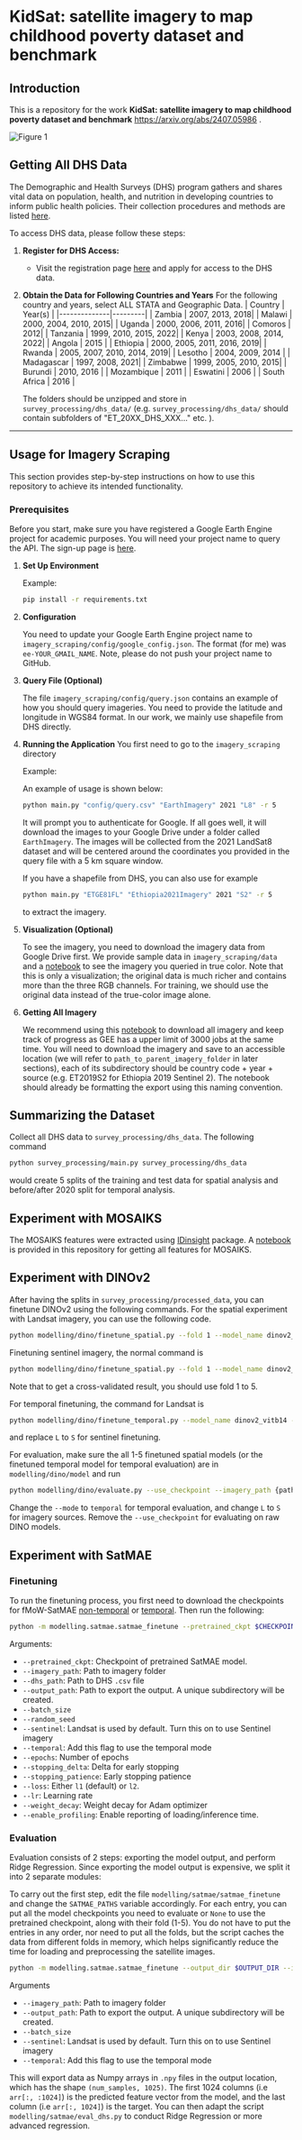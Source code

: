 # KidSat: satellite imagery to map childhood poverty dataset and benchmark

## Introduction

This is a repository for the work **KidSat: satellite imagery to map childhood poverty dataset and benchmark** https://arxiv.org/abs/2407.05986 .

![Figure 1](https://i.imgur.com/xLbiFwq.png)


## Getting All DHS Data

The Demographic and Health Surveys (DHS) program gathers and shares vital data on population, health, and nutrition in developing countries to inform public health policies. Their collection procedures and methods are listed [here](https://dhsprogram.com/data/data-collection.cfm).

To access DHS data, please follow these steps:

1. **Register for DHS Access:**
   - Visit the registration page [here](https://dhsprogram.com/data/new-user-registration.cfm) and apply for access to the DHS data.


2. **Obtain the Data for Following Countries and Years**
    For the following country and years, select ALL STATA and Geographic Data.
    | Country      | Year(s) |
    |--------------|---------|
    | Zambia       | 2007, 2013, 2018|
    | Malawi       | 2000, 2004, 2010, 2015|
    | Uganda       | 2000, 2006, 2011, 2016|
    | Comoros      | 2012|
    | Tanzania     | 1999, 2010, 2015, 2022|
    | Kenya        | 2003, 2008, 2014, 2022|
    | Angola       | 2015    |
    | Ethiopia     | 2000, 2005, 2011, 2016, 2019|
    | Rwanda       | 2005, 2007, 2010, 2014, 2019|
    | Lesotho      | 2004, 2009, 2014    |
    | Madagascar   | 1997, 2008, 2021|
    | Zimbabwe     | 1999, 2005, 2010, 2015|
    | Burundi      | 2010, 2016    |
    | Mozambique   | 2011    |
    | Eswatini     | 2006    |
    | South Africa | 2016    |

    The folders should be unzipped and store in `survey_processing/dhs_data/` (e.g. `survey_processing/dhs_data/` should contain subfolders of "ET_20XX_DHS_XXX..." etc. ).
---

## Usage for Imagery Scraping

This section provides step-by-step instructions on how to use this repository to achieve its intended functionality.

### Prerequisites

Before you start, make sure you have registered a Google Earth Engine project for academic purposes. You will need your project name to query the API. The sign-up page is [here](https://signup.earthengine.google.com).


1. **Set Up Environment**

    Example:

    ```bash
    pip install -r requirements.txt
    ```

2. **Configuration**

    You need to update your Google Earth Engine project name to `imagery_scraping/config/google_config.json`. The format (for me) was `ee-YOUR_GMAIL_NAME`. Note, please do not push your project name to GitHub.

3. **Query File (Optional)**

    The file `imagery_scraping/config/query.json` contains an example of how you should query imageries. You need to provide the latitude and longitude in WGS84 format. In our work, we mainly use shapefile from DHS directly.

4. **Running the Application**
    You first need to go to the `imagery_scraping` directory

    Example:


    An example of usage is shown below:

    ```bash
    python main.py "config/query.csv" "EarthImagery" 2021 "L8" -r 5
    ```

    It will prompt you to authenticate for Google. If all goes well, it will download the images to your Google Drive under a folder called `EarthImagery`. The images will be collected from the 2021 LandSat8 dataset and will be centered around the coordinates you provided in the query file with a 5 km square window.

    If you have a shapefile from DHS, you can also use for example

    ```bash
    python main.py "ETGE81FL" "Ethiopia2021Imagery" 2021 "S2" -r 5
    ```
    
    to extract the imagery.

5. **Visualization (Optional)**

    To see the imagery, you need to download the imagery data from Google Drive first. We provide sample data in `imagery_scraping/data` and a [notebook](imagery_scraping/visualization.ipynb) to see the imagery you queried in true color. Note that this is only a visualization; the original data is much richer and contains more than the three RGB channels. For training, we should use the original data instead of the true-color image alone.

6. **Getting All Imagery**

    We recommend using this [notebook](imagery_scraping/get_imagery.ipynb) to download all imagery and keep track of progress as GEE has a upper limit of 3000 jobs at the same time. You will need to download the imagery and save to an accessible location (we will refer to `path_to_parent_imagery_folder` in later sections), each of its subdirectory should be country code + year + source (e.g. ET2019S2 for Ethiopia 2019 Sentinel 2). The notebook should already be formatting the export using this naming convention.


## Summarizing the Dataset

Collect all DHS data to `survey_processing/dhs_data`. The following command

```bash
python survey_processing/main.py survey_processing/dhs_data
```

would create 5 splits of the training and test data for spatial analysis and before/after 2020 split for temporal analysis.

## Experiment with MOSAIKS

The MOSAIKS features were extracted using [IDinsight](https://github.com/IDinsight/mosaiks#mosaiks-satellite-imagery-featurization) package. A [notebook](modelling/mosaiks/main.ipynb) is provided in this repository for getting all features for MOSAIKS.

## Experiment with DINOv2

After having the splits in `survey_processing/processed_data`, you can finetune DINOv2 using the following commands. For the spatial experiment with Landsat imagery, you can use the following code.


```bash
python modelling/dino/finetune_spatial.py --fold 1 --model_name dinov2_vitb14 --imagery_path {path_to_parent_imagery_folder} --batch_size 8 --imagery_source L --num_epochs 20
```

Finetuning sentinel imagery, the normal command is 

```bash
python modelling/dino/finetune_spatial.py --fold 1 --model_name dinov2_vitb14 --imagery_path {path_to_parent_imagery_folder} --batch_size 1 --imagery_source S --num_epochs 10
```

Note that to get a cross-validated result, you should use fold 1 to 5.

For temporal finetuning, the command for Landsat is 

```bash
python modelling/dino/finetune_temporal.py --model_name dinov2_vitb14 --imagery_path {path_to_parent_imagery_folder} --batch_size 8 --imagery_source L
```

and replace `L` to `S` for sentinel finetuning.

For evaluation, make sure the all 1-5 finetuned spatial models  (or the finetuned temporal model for temporal evaluation) are in `modelling/dino/model` and run 

```bash
python modelling/dino/evaluate.py --use_checkpoint --imagery_path {path_to_parent_imagery_folder} --imagery_source L --mode spatial
```

Change the `--mode` to `temporal` for temporal evaluation, and change `L` to `S` for imagery sources.
Remove the `--use_checkpoint` for evaluating on raw DINO models.

## Experiment with SatMAE
### Finetuning
To run the finetuning process, you first need to download the checkpoints for fMoW-SatMAE [non-temporal](https://zenodo.org/record/7369797/files/fmow_pretrain.pth) or [temporal](https://zenodo.org/record/7369797/files/pretrain_fmow_temporal.pth). Then run the following:

```sh
python -m modelling.satmae.satmae_finetune --pretrained_ckpt $CHECKPOINT_PATH --dhs_path ./survey_processing/processed_data/train_fold_1.csv --output_dir $OUTPUT_DIR --imagery_path $IMAGERY_PATH
```
Arguments:
- `--pretrained_ckpt`: Checkpoint of pretrained SatMAE model.
- `--imagery_path`: Path to imagery folder
- `--dhs_path`: Path to DHS `.csv` file
- `--output_path`: Path to export the output. A unique subdirectory will be created.
- `--batch_size`
- `--random_seed`
- `--sentinel`: Landsat is used by default. Turn this on to use Sentinel imagery
- `--temporal`: Add this flag to use the temporal mode
- `--epochs`: Number of epochs
- `--stopping_delta`: Delta for early stopping
- `--stopping_patience`: Early stopping patience
- `--loss`: Either `l1` (default) or `l2`.
- `--lr`: Learning rate
- `--weight_decay`: Weight decay for Adam optimizer
- `--enable_profiling`: Enable reporting of loading/inference time.


### Evaluation
Evaluation consists of 2 steps: exporting the model output, and perform Ridge Regression. Since exporting the model output is expensive, we split it into 2 separate modules:

To carry out the first step, edit the file `modelling/satmae/satmae_finetune` and change the `SATMAE_PATHS` variable accordingly. For each entry, you can put all the model checkpoints you need to evaluate or `None` to use the pretrained checkpoint, along with their fold (1-5). You do not have to put the entries in any order, nor need to put all the folds, but the script caches the data from different folds in memory, which helps significantly reduce the time for loading and preprocessing the satellite images.
```sh
python -m modelling.satmae.satmae_finetune --output_dir $OUTPUT_DIR --imagery_path $IMAGERY_PATH
```
Arguments
- `--imagery_path`: Path to imagery folder
- `--output_path`: Path to export the output. A unique subdirectory will be created.
- `--batch_size`
- `--sentinel`: Landsat is used by default. Turn this on to use Sentinel imagery
- `--temporal`: Add this flag to use the temporal mode

This will export data as Numpy arrays in `.npy` files in the output location, which has the shape `(num_samples, 1025)`. The first 1024 columns (i.e `arr[:, :1024]`) is the predicted feature vector from the model, and the last column (i.e `arr[:, 1024]`) is the target. You can then adapt the script `modelling/satmae/eval_dhs.py` to conduct Ridge Regression or more advanced regression.
